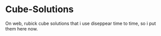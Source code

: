 # Cube-Solutions
On web, rubick cube solutions that i use diseppear time to time, so i put them here now.
